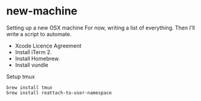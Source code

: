 # new-machine
Setting up a new OSX machine
For now, writing a list of everything. Then I'll write a script to automate.

- Xcode Licence Agreement
- Install iTerm 2.
- Install Homebrew.
- Install vundle

Setup tmux
```
brew install tmux
brew install reattach-to-user-namespace
```
